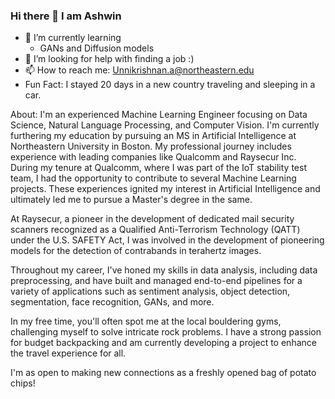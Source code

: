 ### Hi there 👋 I am Ashwin

<!--
**AshwinUnnikrishnan/AshwinUnnikrishnan** is a ✨ _special_ ✨ repository because its `README.md` (this file) appears on your GitHub profile.

Here are some ideas to get you started:
-->

- 🌱 I’m currently learning
    - GANs and Diffusion models
- 🤔 I’m looking for help with finding a job :) 
- 📫 How to reach me: Unnikrishnan.a@northeastern.edu
- Fun Fact: I stayed 20 days in a new country traveling and sleeping in a car.


About:
I'm an experienced Machine Learning Engineer focusing on Data Science, Natural Language Processing, and Computer Vision. I'm currently furthering my education by pursuing an MS in Artificial Intelligence at Northeastern University in Boston.
My professional journey includes experience with leading companies like Qualcomm and Raysecur Inc. During my tenure at Qualcomm, where I was part of the IoT stability test team, I had the opportunity to contribute to several Machine Learning projects. These experiences ignited my interest in Artificial Intelligence and ultimately led me to pursue a Master's degree in the same.

At Raysecur, a pioneer in the development of dedicated mail security scanners recognized as a Qualified Anti-Terrorism Technology (QATT) under the U.S. SAFETY Act, I was involved in the development of pioneering models for the detection of contrabands in terahertz images.

Throughout my career, I've honed my skills in data analysis, including data preprocessing, and have built and managed end-to-end pipelines for a variety of applications such as sentiment analysis, object detection, segmentation, face recognition, GANs, and more.

In my free time, you'll often spot me at the local bouldering gyms, challenging myself to solve intricate rock problems. I have a strong passion for budget backpacking and am currently developing a project to enhance the travel experience for all.

I'm as open to making new connections as a freshly opened bag of potato chips!
